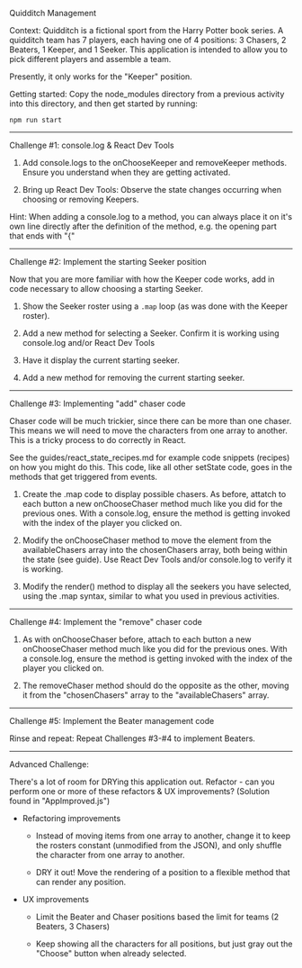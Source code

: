 Quidditch Management

Context:
Quidditch is a fictional sport from the Harry Potter book series. A quidditch
team has 7 players, each having one of 4 positions: 3 Chasers, 2 Beaters, 1
Keeper, and 1 Seeker. This application is intended to allow you to pick
different players and assemble a team.

Presently, it only works for the "Keeper" position.


Getting started:
Copy the node_modules directory from a previous activity into this
directory, and then get started by running:

    npm run start

----------------------
Challenge #1: console.log & React Dev Tools

1. Add console.logs to the onChooseKeeper and removeKeeper methods.
Ensure you understand when they are getting activated.

2. Bring up React Dev Tools: Observe the state changes occurring when
choosing or removing Keepers.

Hint: When adding a console.log to a method, you can always place it on it's
own line directly after the definition of the method, e.g. the opening part
that ends with "{"


----------------------
Challenge #2: Implement the starting Seeker position

Now that you are more familiar with how the Keeper code works, add in
code necessary to allow choosing a starting Seeker.

1. Show the Seeker roster using a `.map` loop (as was done with the
Keeper roster).

2. Add a new method for selecting a Seeker. Confirm it is working using
console.log and/or React Dev Tools

3. Have it display the current starting seeker.

4. Add a new method for removing the current starting seeker.

----------------------

Challenge #3: Implementing "add" chaser code

Chaser code will be much trickier, since there can be more than one
chaser. This means we will need to move the characters from one array to
another. This is a tricky process to do correctly in React.

See the  guides/react_state_recipes.md for example code snippets
(recipes) on how you might do this. This code, like all other setState
code, goes in the methods that get triggered from events.

1. Create the .map code to display possible chasers. As before, attatch
to each button a new onChooseChaser method much like you did for the
previous ones. With a console.log, ensure the method is getting invoked
with the index of the player you clicked on.

2. Modify the onChooseChaser method to move the element from the
availableChasers array into the chosenChasers array, both being within
the state (see guide). Use React Dev Tools and/or console.log to verify
it is working.

3. Modify the render() method to display all the seekers you have
selected, using the .map syntax, similar to what you used in previous
activities.


----------------------

Challenge #4: Implement the "remove" chaser code

1. As with onChooseChaser before, attach to each button a new
onChooseChaser method much like you did for the previous ones. With a
console.log, ensure the method is getting invoked with the index of the
player you clicked on.

2. The removeChaser method should do the opposite as the other, moving
it from the "chosenChasers" array to the "availableChasers" array.


----------------------

Challenge #5: Implement the Beater management code

Rinse and repeat: Repeat Challenges #3-#4 to implement Beaters.


----------------------

Advanced Challenge:

There's a lot of room for DRYing this application out.  Refactor - can
you perform one or more of these refactors & UX improvements?
(Solution found in "AppImproved.js")

* Refactoring improvements
    * Instead of moving items from one array to another, change it to
      keep the rosters constant (unmodified from the JSON), and only
      shuffle the character from one array to another.

    * DRY it out! Move the rendering of a position to a flexible method
      that can render any position.

* UX improvements
    * Limit the Beater and Chaser positions based the limit for teams (2
      Beaters, 3 Chasers)

    * Keep showing all the characters for all positions, but just gray
      out the "Choose" button when already selected.

